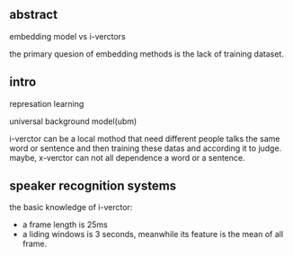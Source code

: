 ## abstract

embedding model vs i-verctors

the primary quesion of embedding methods is the lack of training dataset.

## intro

represation learning

universal background model(ubm)

i-verctor can be a local mothod that need different people talks the same word or sentence and then training these datas and according it to judge.
maybe, x-verctor can not all dependence a word or a sentence.

## speaker recognition systems

the basic knowledge of i-verctor:

- a frame length is 25ms
- a liding windows is 3 seconds, meanwhile its feature is the mean of all frame.
